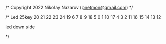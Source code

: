 /* Copyright 2022 Nikolay Nazarov (pnetmon@gmail.com)
 */


/* Led 25key
20 21 22 23 24
19  6  7  8  9
18  5  0  1 10
17  4  3  2 11
16 15 14 13 12

led down side

 */

